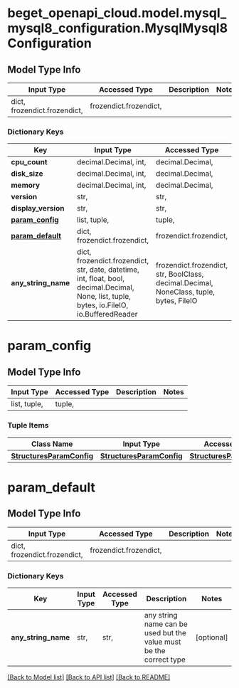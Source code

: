 # beget_openapi_cloud.model.mysql_mysql8_configuration.MysqlMysql8Configuration

## Model Type Info
Input Type | Accessed Type | Description | Notes
------------ | ------------- | ------------- | -------------
dict, frozendict.frozendict,  | frozendict.frozendict,  |  | 

### Dictionary Keys
Key | Input Type | Accessed Type | Description | Notes
------------ | ------------- | ------------- | ------------- | -------------
**cpu_count** | decimal.Decimal, int,  | decimal.Decimal,  |  | [optional] 
**disk_size** | decimal.Decimal, int,  | decimal.Decimal,  |  | [optional] 
**memory** | decimal.Decimal, int,  | decimal.Decimal,  |  | [optional] 
**version** | str,  | str,  |  | [optional] 
**display_version** | str,  | str,  |  | [optional] 
**[param_config](#param_config)** | list, tuple,  | tuple,  |  | [optional] 
**[param_default](#param_default)** | dict, frozendict.frozendict,  | frozendict.frozendict,  |  | [optional] 
**any_string_name** | dict, frozendict.frozendict, str, date, datetime, int, float, bool, decimal.Decimal, None, list, tuple, bytes, io.FileIO, io.BufferedReader | frozendict.frozendict, str, BoolClass, decimal.Decimal, NoneClass, tuple, bytes, FileIO | any string name can be used but the value must be the correct type | [optional]

# param_config

## Model Type Info
Input Type | Accessed Type | Description | Notes
------------ | ------------- | ------------- | -------------
list, tuple,  | tuple,  |  | 

### Tuple Items
Class Name | Input Type | Accessed Type | Description | Notes
------------- | ------------- | ------------- | ------------- | -------------
[**StructuresParamConfig**](StructuresParamConfig.md) | [**StructuresParamConfig**](StructuresParamConfig.md) | [**StructuresParamConfig**](StructuresParamConfig.md) |  | 

# param_default

## Model Type Info
Input Type | Accessed Type | Description | Notes
------------ | ------------- | ------------- | -------------
dict, frozendict.frozendict,  | frozendict.frozendict,  |  | 

### Dictionary Keys
Key | Input Type | Accessed Type | Description | Notes
------------ | ------------- | ------------- | ------------- | -------------
**any_string_name** | str,  | str,  | any string name can be used but the value must be the correct type | [optional] 

[[Back to Model list]](../../README.md#documentation-for-models) [[Back to API list]](../../README.md#documentation-for-api-endpoints) [[Back to README]](../../README.md)

